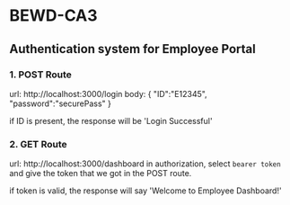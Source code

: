 # BEWD-CA3
## Authentication system for Employee Portal
### 1. POST Route
url: http://localhost:3000/login 
body: {
    "ID":"E12345",
    "password":"securePass"
      }

if ID is present, the response will be 'Login Successful'

### 2. GET Route
url: http://localhost:3000/dashboard
in authorization, select `bearer token` and give the token that we got in the POST route.

if token is valid, the response will say 'Welcome to Employee Dashboard!'